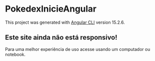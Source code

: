 # PokedexInicieAngular

This project was generated with [Angular CLI](https://github.com/angular/angular-cli) version 15.2.6.

## Este site ainda não está responsivo!

Para uma melhor experiência de uso acesse usando um computador ou notebook.
